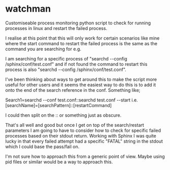 watchman
========

Customiseable process monitoring python script to check for running processes in linux and restart the failed 
process.

I realise at this point that this will only work for certain scenarios like mine where the start command to
restart the failed process is the same as the command you are searching for e.g.

I am searching for a specific process of "searchd --config /sphinx/conf/test.conf" and if not found the command to
restart this process is also "searchd --config /sphinx/conf/test.conf".

I've been thinking about ways to get around this to make the script more useful for other users and it seems the
easiest way to do this is to add it onto the end of the search reference in the conf. Something like;

Search1=searchd --conf test.conf::searchd test.conf --start i.e. [searchName]=[searchPattern]::[restartCommand]

I could then split on the :: or something just as obscure.

That's all well and good but once I get on top of the search/restart parameters I am going to have to consider how
to check for specific failed processes based on their stdout return.  Working with Sphinx I was quite lucky in that
every failed attempt had a specific "FATAL" string in the stdout which I could base the pass/fail on.

I'm not sure how to approach this from a generic point of view.  Maybe using pid files or similar would be a way
to approach this.
